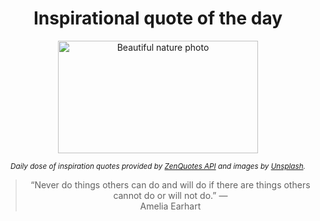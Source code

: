 
<div align="center">

# Inspirational quote of the day

<img src="./data/photo.jpeg" alt="Beautiful nature photo" width="320" height="180">

<sub><i>Daily dose of inspiration quotes provided by [ZenQuotes API](https://zenquotes.io/) and images by [Unsplash](https://unsplash.com/).</i></sub>


<blockquote>&ldquo;Never do things others can do and will do if there are things others cannot do or will not do.&rdquo; &mdash; <footer>Amelia Earhart</footer></blockquote>

</div>
